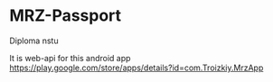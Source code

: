 # MRZ-Passport
Diploma nstu

It is web-api for this android app 
https://play.google.com/store/apps/details?id=com.Troizkiy.MrzApp
